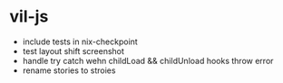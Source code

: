 # vil-js

- include tests in nix-checkpoint
- test layout shift screenshot
- handle try catch wehn childLoad && childUnload hooks throw error
- rename stories to stroies
